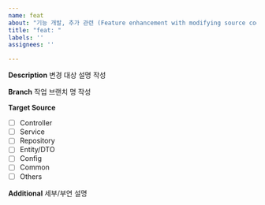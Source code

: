 ```yaml
---
name: feat
about: "기능 개발, 추가 관련 (Feature enhancement with modifying source code.)"
title: "feat: "
labels: ''
assignees: ''

---
```


**Description**
변경 대상 설명 작성

**Branch**
작업 브랜치 명 작성

**Target Source**
- [ ] Controller
- [ ] Service
- [ ] Repository
- [ ] Entity/DTO
- [ ] Config
- [ ] Common
- [ ] Others

**Additional**
세부/부연 설명
